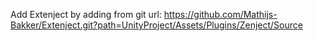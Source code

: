 Add Extenject by adding from git url: https://github.com/Mathijs-Bakker/Extenject.git?path=UnityProject/Assets/Plugins/Zenject/Source